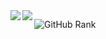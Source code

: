 <a href="https://github.com/anuraghazra/github-readme-stats">
  <img align="left" src="https://github-readme-stats.vercel.app/api?username=Fyphen1223&count_private=true&show_icons=true&theme=yeblu" />
</a>
<a href="https://github.com/anuraghazra/github-readme-stats">
  <img align="left" src="https://github-readme-stats.vercel.app/api/top-langs/?username=Fyphen1223&theme=yeblu" />
</a>

![GitHub Rank](https://github-profile-trophy.vercel.app/?username=Fyphen1223&row=3&column=8&theme=onedark)
